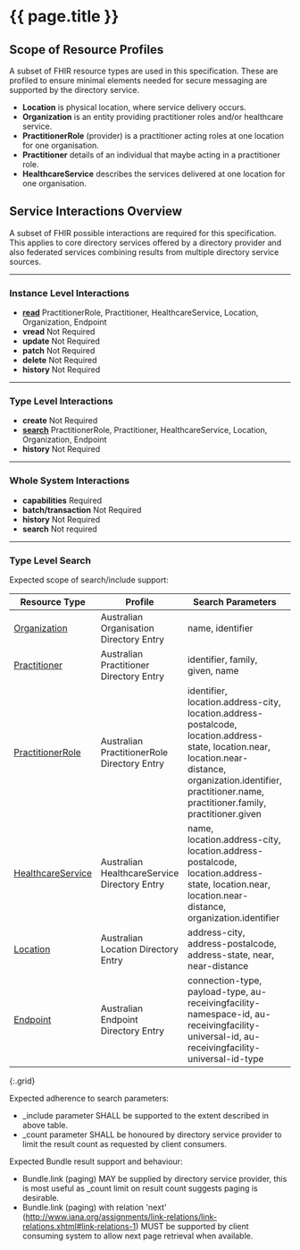 # {{ page.title }}

## Scope of Resource Profiles

A subset of FHIR resource types are used in this specification. These are profiled to ensure minimal elements needed for secure messaging are supported by the directory service.

* **Location** is physical location, where service delivery occurs.
* **Organization** is an entity providing practitioner roles and/or healthcare service.
* **PractitionerRole** (provider) is a practitioner acting roles at one location for one organisation.
* **Practitioner** details of an individual that maybe acting in a practitioner role.
* **HealthcareService** describes the services delivered at one location for one organisation.


## Service Interactions Overview

A subset of FHIR possible interactions are required for this specification. This applies to core directory services offered by a directory 
provider and also federated services combining results from multiple directory service sources.

----------
### Instance Level Interactions	

* **[read](http://hl7.org/fhir/STU3/http.html#read)** PractitionerRole, Practitioner, HealthcareService, Location, Organization, Endpoint
* **vread** Not Required 
* **update** Not Required
* **patch** Not Required
* **delete** Not Required
* **history** Not Required

----------
### Type Level Interactions

* **create** Not Required
* **[search](http://hl7.org/fhir/STU3/http.html#search)** PractitionerRole, Practitioner, HealthcareService, Location, Organization, Endpoint
* **history** Not Required

----------
### Whole System Interactions

* **capabilities** Required
* **batch/transaction** Not Required
* **history** Not Required
* **search** Not required

----------
### Type Level Search

Expected scope of search/include support:

|Resource Type|Profile|Search Parameters|Includes|
|---|---|---|---|
|[Organization](/StructureDefinition-au-pd-organisation.html#search)| Australian Organisation Directory Entry | name, identifier ||
|[Practitioner](/StructureDefinition-au-pd-practitioner.html#search)| Australian Practitioner Directory Entry | identifier, family, given, name ||
|[PractitionerRole](/StructureDefinition-au-pd-practitionerrole.html#search)| Australian PractitionerRole Directory Entry | identifier, location.address-city, location.address-postalcode, location.address-state, location.near, location.near-distance, organization.identifier, practitioner.name, practitioner.family, practitioner.given | location, organization, endpoint, practitioner |
|[HealthcareService](/StructureDefinition-au-pd-healthcareservice.html#search)| Australian HealthcareService Directory Entry | name, location.address-city, location.address-postalcode, location.address-state, location.near, location.near-distance, organization.identifier | location, organization, endpoint |
|[Location](/StructureDefinition-au-pd-location.html#search)| Australian Location Directory Entry | address-city, address-postalcode, address-state, near, near-distance ||
|[Endpoint](/StructureDefinition-au-pd-sm-endpoint.html#search)| Australian Endpoint Directory Entry | connection-type, payload-type, au-receivingfacility-namespace-id, au-receivingfacility-universal-id, au-receivingfacility-universal-id-type ||
{:.grid}

Expected adherence to search parameters:
* _include parameter SHALL be supported to the extent described in above table.
* _count parameter SHALL be honoured by directory service provider to limit the result count as requested by client consumers.

Expected Bundle result support and behaviour:
* Bundle.link (paging) MAY be supplied by directory service provider, this is most useful as _count limit on result count suggests paging is desirable.
* Bundle.link (paging) with relation 'next' (http://www.iana.org/assignments/link-relations/link-relations.xhtml#link-relations-1) MUST be supported by client consuming system to allow next page retrieval when available.



